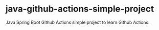 # java-github-actions-simple-project
Java Spring Boot Github Actions simple project to learn Github Actions.
